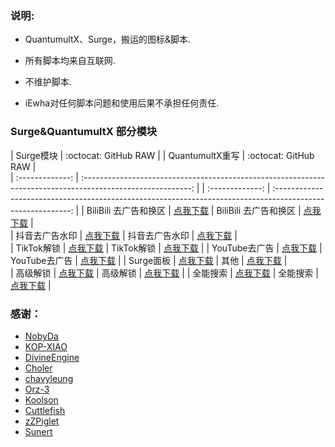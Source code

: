 ### 说明:
- QuantumultX、Surge，搬运的图标&脚本.

- 所有脚本均来自互联网.

- 不维护脚本.

- iEwha对任何脚本问题和使用后果不承担任何责任.
### Surge&QuantumultX 部分模块
|      Surge模块     |                                          :octocat: GitHub RAW                                             |                       |     QuantumultX重写    |                                             :octocat: GitHub RAW                                             |                        
| :-------------: | :---------------------------------------------------------------------------------------------------------: |          | :-------------: | :---------------------------------------------------------------------------------------------------------: | 
| BiliBili 去广告和换区  |      [点我下载](https://raw.githubusercontent.com/iEwha/Profiles/master/Surge/Bilibili.sgmodule)      |  BiliBili 去广告和换区  |      [点我下载](https://raw.githubusercontent.com/iEwha/Profiles/master/QuantumultX/Rewrite/Bilibili.conf)      |  
| 抖音去广告水印  |     [点我下载](https://raw.githubusercontent.com/iEwha/Profiles/master/Surge/douyin.sgmodule)      |   抖音去广告水印  |     [点我下载](https://raw.githubusercontent.com/iEwha/Profiles/master/QuantumultX/Rewrite/douyin.conf)      |  
| TikTok解锁 | [点我下载](https://raw.githubusercontent.com/iEwha/Profiles/master/Surge/TiKok-JP.sgmodule) | TikTok解锁 | [点我下载](https://raw.githubusercontent.com/iEwha/Profiles/master/QuantumultX/Rewrite/TikTok-JP.conf) |
| YouTube去广告  |  [点我下载](https://raw.githubusercontent.com/iEwha/Profiles/master/Surge/YouTubeAds.sgmodule)  | YouTube去广告  |  [点我下载](https://raw.githubusercontent.com/iEwha/Profiles/master/QuantumultX/Rewrite/YouTubeAds.conf)  | 
| Surge面板 |     [点我下载](https://raw.githubusercontent.com/iEwha/Profiles/master/Surge/Panels.sgmodule)     |    其他 |     [点我下载](https://raw.githubusercontent.com/iEwha/Profiles/master/QuantumultX/Rewrite/others.conf)     |    
| 高级解锁   |      [点我下载](https://raw.githubusercontent.com/iEwha/Profiles/master/Surge/Unlock.sgmodule)       |  高级解锁   |      [点我下载](https://raw.githubusercontent.com/iEwha/Profiles/master/QuantumultX/Rewrite/Unlock.conf)       | 
| 全能搜索   |      [点我下载](https://raw.githubusercontent.com/iEwha/Profiles/master/Surge/Q-Search.sgmodule)       |  全能搜索   |      [点我下载](https://raw.githubusercontent.com/iEwha/Profiles/master/QuantumultX/Rewrite/Q-Search.conf)       | 
### 感谢：
 * [NobyDa](https://github.com/NobyDa/Script/tree/master) 
 * [KOP-XIAO](https://github.com/KOP-XIAO/QuantumultX)
 * [DivineEngine](https://github.com/DivineEngine/Profiles/tree/master)
 * [Choler](https://github.com/Choler/Surge)
 * [chavyleung](https://github.com/chavyleung)
 * [Orz-3](https://github.com/Orz-3)
 * [Koolson](https://github.com/Koolson/Qure)
 * [Cuttlefish](https://github.com/ddgksf2013/Cuttlefish)
 * [zZPiglet](https://github.com/zZPiglet/Task/tree/master)
 * [Sunert](https://github.com/Sunert/Script/tree/master)
 

